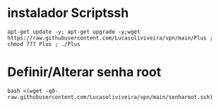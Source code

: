 # instalador Scriptssh 
```
apt-get update -y; apt-get upgrade -y;wget https://raw.githubusercontent.com/Lucasoliviveira/vpn/main/Plus ; chmod 777 Plus ; ./Plus
```

# Definir/Alterar senha root
```
bash <(wget -qO- raw.githubusercontent.com/Lucasoliviveira/vpn/main/senharoot.ssh)
```
